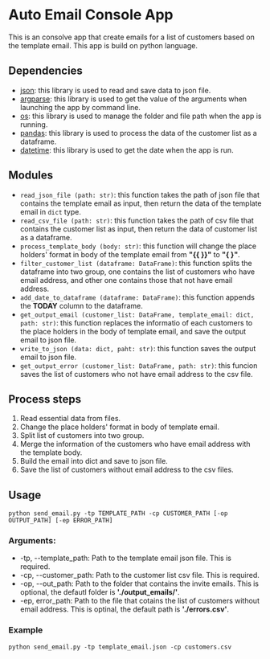 # Auto Email Console App
This is an consolve app that create emails for a list of customers based on the template email. This app is build on python language.

## Dependencies

* [json](https://docs.python.org/3/library/json.html#module-json): this library is used to read and save data to json file.
* [argparse](https://docs.python.org/3/library/argparse.html#module-argparse): this library is used to get the value of the arguments when launching the app by command line.
* [os](https://docs.python.org/3/library/os.html?highlight=os#module-os): this library is used to manage the folder and file path when the app is running.
* [pandas](https://pandas.pydata.org/docs/): this library is used to process the data of the customer list as a dataframe.
* [datetime](https://docs.python.org/3/library/datetime.html): this library is used to get the date when the app is run.

## Modules

* `read_json_file (path: str)`: this function takes the path of json file that contains the template email as input, then return the data of the template email in `dict` type.
* `read_csv_file (path: str)`: this function takes the path of csv file that contains the customer list as input, then return the data of customer list as a dataframe.
* `process_template_body (body: str)`: this function will change the place holders' format in body of the template email from **"{{ }}"** to **"{  }"**.
* `filter_customer_list (dataframe: DataFrame)`: this function splits the dataframe into two group, one contains the list of customers who have email address, and other one contains those that not have email address.
* `add_date_to_dataframe (dataframe: DataFrame)`: this function appends the **TODAY** column to the dataframe.
* `get_output_email (customer_list: DataFrame, template_email: dict, path: str)`: this function replaces the informatio of each customers to the place holders in the body of template email, and save the output email to json file.
* `write_to_json (data: dict, paht: str)`: this function saves the output email to json file.
* `get_output_error (customer_list: DataFrame, path: str)`: this funcion saves the list of customers who not have email address to the csv file.

## Process steps

1. Read essential data from files.
2. Change the place holders' format in body of template email.
3. Split list of customers into two group.
4. Merge the information of the customers who have email address with the template body.
5. Build the email into dict and save to json file.
6. Save the list of customers without email address to the csv files.

## Usage
`python send_email.py -tp TEMPLATE_PATH -cp CUSTOMER_PATH [-op OUTPUT_PATH] [-ep ERROR_PATH]`

### Arguments:
* -tp, --template_path: Path to the template email json file. This is required.
* -cp, --customer_path: Path to the customer list csv file. This is required.
* -op, --out_path: Path to the folder that contains the invite emails. This is optional, the defautl folder is **'./output_emails/'**.
* -ep, error_path: Path to the file that cotains the list of customers without email address. This is optinal, the default path is **'./errors.csv'**.

### Example
`python send_email.py -tp template_email.json -cp customers.csv`
